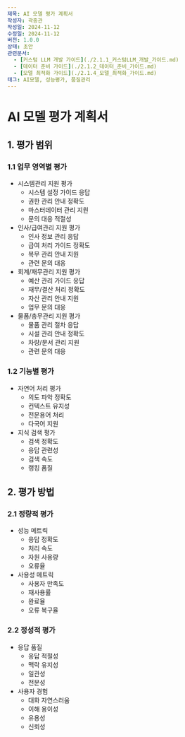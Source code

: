 ```yaml
---
제목: AI 모델 평가 계획서
작성자: 곽중관
작성일: 2024-11-12
수정일: 2024-11-12
버전: 1.0.0
상태: 초안
관련문서:
  - [커스텀 LLM 개발 가이드](./2.1.1_커스텀LLM_개발_가이드.md)
  - [데이터 준비 가이드](./2.1.2_데이터_준비_가이드.md)
  - [모델 최적화 가이드](./2.1.4_모델_최적화_가이드.md)
태그: AI모델, 성능평가, 품질관리
---
```


# AI 모델 평가 계획서

## 1. 평가 범위

### 1.1 업무 영역별 평가
- 시스템관리 지원 평가
  - 시스템 설정 가이드 응답
  - 권한 관리 안내 정확도
  - 마스터데이터 관리 지원
  - 문의 대응 적절성
- 인사/급여관리 지원 평가
  - 인사 정보 관리 응답
  - 급여 처리 가이드 정확도
  - 복무 관리 안내 지원
  - 관련 문의 대응
- 회계/재무관리 지원 평가
  - 예산 관리 가이드 응답
  - 재무/결산 처리 정확도
  - 자산 관리 안내 지원
  - 업무 문의 대응
- 물품/총무관리 지원 평가
  - 물품 관리 절차 응답
  - 시설 관리 안내 정확도
  - 차량/문서 관리 지원
  - 관련 문의 대응

### 1.2 기능별 평가
- 자연어 처리 평가
  - 의도 파악 정확도
  - 컨텍스트 유지성
  - 전문용어 처리
  - 다국어 지원
- 지식 검색 평가
  - 검색 정확도
  - 응답 관련성
  - 검색 속도
  - 랭킹 품질

## 2. 평가 방법

### 2.1 정량적 평가
- 성능 메트릭
  - 응답 정확도
  - 처리 속도
  - 자원 사용량
  - 오류율
- 사용성 메트릭
  - 사용자 만족도
  - 재사용률
  - 완료율
  - 오류 복구율

### 2.2 정성적 평가
- 응답 품질
  - 응답 적절성
  - 맥락 유지성
  - 일관성
  - 전문성
- 사용자 경험
  - 대화 자연스러움
  - 이해 용이성
  - 유용성
  - 신뢰성